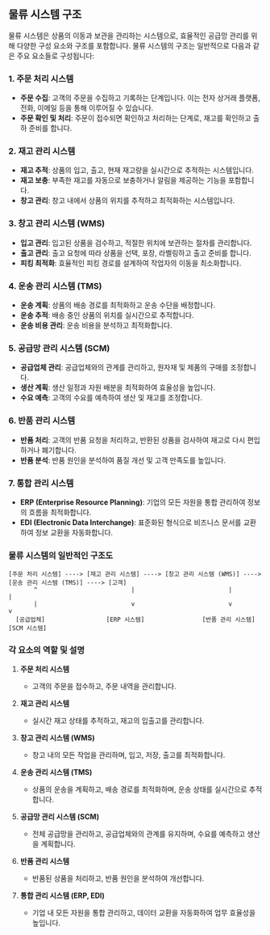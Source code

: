 ## 물류 시스템 구조

물류 시스템은 상품의 이동과 보관을 관리하는 시스템으로, 효율적인 공급망 관리를 위해 다양한 구성 요소와 구조를 포함합니다. 물류 시스템의 구조는 일반적으로 다음과 같은 주요 요소들로 구성됩니다:

### 1. 주문 처리 시스템
- **주문 수집**: 고객의 주문을 수집하고 기록하는 단계입니다. 이는 전자 상거래 플랫폼, 전화, 이메일 등을 통해 이루어질 수 있습니다.
- **주문 확인 및 처리**: 주문이 접수되면 확인하고 처리하는 단계로, 재고를 확인하고 출하 준비를 합니다.

### 2. 재고 관리 시스템
- **재고 추적**: 상품의 입고, 출고, 현재 재고량을 실시간으로 추적하는 시스템입니다.
- **재고 보충**: 부족한 재고를 자동으로 보충하거나 알림을 제공하는 기능을 포함합니다.
- **창고 관리**: 창고 내에서 상품의 위치를 추적하고 최적화하는 시스템입니다.

### 3. 창고 관리 시스템 (WMS)
- **입고 관리**: 입고된 상품을 검수하고, 적절한 위치에 보관하는 절차를 관리합니다.
- **출고 관리**: 출고 요청에 따라 상품을 선택, 포장, 라벨링하고 출고 준비를 합니다.
- **피킹 최적화**: 효율적인 피킹 경로를 설계하여 작업자의 이동을 최소화합니다.

### 4. 운송 관리 시스템 (TMS)
- **운송 계획**: 상품의 배송 경로를 최적화하고 운송 수단을 배정합니다.
- **운송 추적**: 배송 중인 상품의 위치를 실시간으로 추적합니다.
- **운송 비용 관리**: 운송 비용을 분석하고 최적화합니다.

### 5. 공급망 관리 시스템 (SCM)
- **공급업체 관리**: 공급업체와의 관계를 관리하고, 원자재 및 제품의 구매를 조정합니다.
- **생산 계획**: 생산 일정과 자원 배분을 최적화하여 효율성을 높입니다.
- **수요 예측**: 고객의 수요를 예측하여 생산 및 재고를 조정합니다.

### 6. 반품 관리 시스템
- **반품 처리**: 고객의 반품 요청을 처리하고, 반환된 상품을 검사하여 재고로 다시 편입하거나 폐기합니다.
- **반품 분석**: 반품 원인을 분석하여 품질 개선 및 고객 만족도를 높입니다.

### 7. 통합 관리 시스템
- **ERP (Enterprise Resource Planning)**: 기업의 모든 자원을 통합 관리하여 정보의 흐름을 최적화합니다.
- **EDI (Electronic Data Interchange)**: 표준화된 형식으로 비즈니스 문서를 교환하여 정보 교환을 자동화합니다.

### 물류 시스템의 일반적인 구조도

```plaintext
[주문 처리 시스템] ----> [재고 관리 시스템] ----> [창고 관리 시스템 (WMS)] ----> [운송 관리 시스템 (TMS)] ----> [고객]
       ^                          |                          |                           |
       |                          v                          v                           v
  [공급업체]                 [ERP 시스템]                [반품 관리 시스템]          [SCM 시스템]
```
### 각 요소의 역할 및 설명

1. **주문 처리 시스템**
    - 고객의 주문을 접수하고, 주문 내역을 관리합니다.

2. **재고 관리 시스템**
    - 실시간 재고 상태를 추적하고, 재고의 입출고를 관리합니다.

3. **창고 관리 시스템 (WMS)**
    - 창고 내의 모든 작업을 관리하며, 입고, 저장, 출고를 최적화합니다.

4. **운송 관리 시스템 (TMS)**
    - 상품의 운송을 계획하고, 배송 경로를 최적화하며, 운송 상태를 실시간으로 추적합니다.

5. **공급망 관리 시스템 (SCM)**
    - 전체 공급망을 관리하고, 공급업체와의 관계를 유지하며, 수요를 예측하고 생산을 계획합니다.

6. **반품 관리 시스템**
    - 반품된 상품을 처리하고, 반품 원인을 분석하여 개선합니다.

7. **통합 관리 시스템 (ERP, EDI)**
    - 기업 내 모든 자원을 통합 관리하고, 데이터 교환을 자동화하여 업무 효율성을 높입니다.